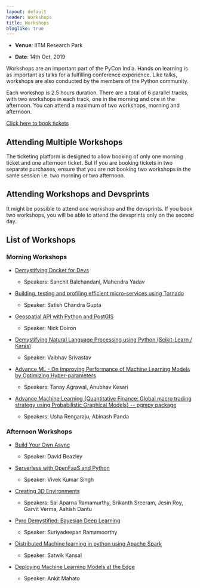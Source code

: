 ```yaml
---
layout: default
header: Workshops
title: Workshops
bloglike: true
---
```


  * **Venue**: IITM Research Park
  
  * **Date**: 14th Oct, 2019

Workshops are an important part of the PyCon India. Hands on learning
is as important as talks for a fulfilling conference experience. Like
talks, workshops are also conducted by the members of the Python
community.

Each workshop is 2.5 hours duration. There are a total of 6 parallel
tracks, with two workshops in each track, one in the morning and one
in the afternoon. You can attend a maximum of two workshops, morning
and afternoon.

[Click here to book
tickets](https://www.townscript.com/e/pycon-india-2019/booking)

## Attending Multiple Workshops

The ticketing platform is designed to allow booking of only one
morning ticket and one afternoon ticket. But if you are booking
tickets in two separate purchases, ensure that you are not booking two
workshops in the same session i.e. two morning or two afternoon.

## Attending Workshops and Devsprints

It might be possible to attend *one* workshop and the devsprints. If
you book two workshops, you will be able to attend the devsprints only
on the second day.

## List of Workshops

### Morning Workshops

  * [Demystifying Docker for Devs](https://in.pycon.org/cfp/workshops-2019/proposals/demystifying-docker-for-devs~e9WPb/)

    - Speakers: Sanchit Balchandani, Mahendra Yadav

  * [Building, testing and profiling efficient micro-services using Tornado](https://in.pycon.org/cfp/workshops-2019/proposals/building-testing-and-profiling-efficient-micro-services-using-tornado~e9vxa/)

    - Speaker: Satish Chandra Gupta

  * [Geospatial API with Python and PostGIS](https://in.pycon.org/cfp/workshops-2019/proposals/geospatial-api-with-python-and-postgis~bmm0b/)

    - Speaker: Nick Doiron

  * [Demystifying Natural Language Processing using Python (Scikit-Learn / Keras)](https://in.pycon.org/cfp/workshops-2019/proposals/demystifying-natural-language-processing-using-python-scikit-learn-keras~eg46a/)

    - Speaker: Vaibhav Srivastav

  * [Advance ML - On Improving Performance of Machine Learning Models by Optimizing Hyper-parameters](https://in.pycon.org/cfp/workshops-2019/proposals/advance-ml-on-improving-performance-of-machine-learning-models-by-optimizing-hyper-parameters~bYPpa/)
  
    - Speakers: Tanay Agrawal, Anubhav Kesari

  * [Advance Machine Learning {Quantitative Finance: Global macro trading strategy using Probabilistic Graphical Models} -- pgmpy package](https://in.pycon.org/cfp/workshops-2019/proposals/advance-machine-learning-quantitative-finance-global-macro-trading-strategy-using-probabilistic-graphical-models-pgmpy-package~azJ8a/)

    - Speakers: Usha Rengaraju, Abinash Panda
  
### Afternoon Workshops

  * [Build Your Own Async](https://in.pycon.org/2019/workshop-build-your-own-async.html)

    - Speaker: David Beazley

  * [Serverless with OpenFaaS and Python](https://in.pycon.org/cfp/workshops-2019/proposals/serverless-with-openfaas-and-python~aAkBd/)

    - Speaker: Vivek Kumar Singh

  * [Creating 3D Environments](https://in.pycon.org/cfp/workshops-2019/proposals/creating-3d-environments~dNvKd/)

    - Speakers: Sai Aparna Ramamurthy, Srikanth Sreeram, Jesin Roy,
      Garvit Verma, Ashish Dantu

  * [Pyro Demystified: Bayesian Deep Learning](https://in.pycon.org/cfp/workshops-2019/proposals/pyro-demystified-bayesian-deep-learning~en4lb/)

    - Speaker: Suriyadeepan Ramamoorthy

  * [Distributed Machine learning in python using Apache Spark](https://in.pycon.org/cfp/workshops-2019/proposals/distributed-machine-learning-in-python-using-apache-spark~e5vBa/)

    - Speaker: Satwik Kansal

  * [Deploying Machine Learning Models at the Edge](https://in.pycon.org/cfp/workshops-2019/proposals/deploying-machine-learning-models-at-the-edge~eVq1d/)

    - Speaker: Ankit Mahato

 